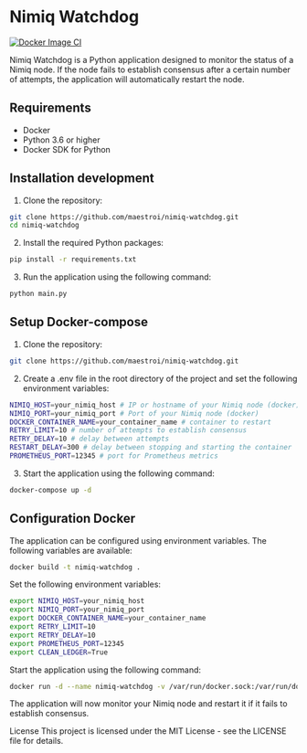 # Nimiq Watchdog

[![Docker Image CI](https://github.com/maestroi/nimiq-watchdog/actions/workflows/docker-image.yml/badge.svg)](https://github.com/maestroi/nimiq-watchdog/actions/workflows/docker-image.yml)

Nimiq Watchdog is a Python application designed to monitor the status of a Nimiq node. If the node fails to establish consensus after a certain number of attempts, the application will automatically restart the node.

## Requirements

- Docker
- Python 3.6 or higher
- Docker SDK for Python

## Installation development

1. Clone the repository:

```bash
git clone https://github.com/maestroi/nimiq-watchdog.git
cd nimiq-watchdog
```
2. Install the required Python packages:
    
```bash
pip install -r requirements.txt
```

3. Run the application using the following command:
```bash
python main.py
```

## Setup Docker-compose

1. Clone the repository:

```bash
git clone https://github.com/maestroi/nimiq-watchdog.git
```

2. Create a .env file in the root directory of the project and set the following environment variables:

```bash
NIMIQ_HOST=your_nimiq_host # IP or hostname of your Nimiq node (docker)
NIMIQ_PORT=your_nimiq_port # Port of your Nimiq node (docker)
DOCKER_CONTAINER_NAME=your_container_name # container to restart
RETRY_LIMIT=10 # number of attempts to establish consensus
RETRY_DELAY=10 # delay between attempts
RESTART_DELAY=300 # delay between stopping and starting the container
PROMETHEUS_PORT=12345 # port for Prometheus metrics
```

3. Start the application using the following command:

```bash
docker-compose up -d
```

## Configuration Docker

The application can be configured using environment variables. The following variables are available:
```bash
docker build -t nimiq-watchdog .
```

Set the following environment variables:
```bash
export NIMIQ_HOST=your_nimiq_host
export NIMIQ_PORT=your_nimiq_port
export DOCKER_CONTAINER_NAME=your_container_name
export RETRY_LIMIT=10
export RETRY_DELAY=10
export PROMETHEUS_PORT=12345
export CLEAN_LEDGER=True
```

Start the application using the following command:
```bash
docker run -d --name nimiq-watchdog -v /var/run/docker.sock:/var/run/docker.sock nimiq-watchdog
```

The application will now monitor your Nimiq node and restart it if it fails to establish consensus.

License
This project is licensed under the MIT License - see the LICENSE file for details.
